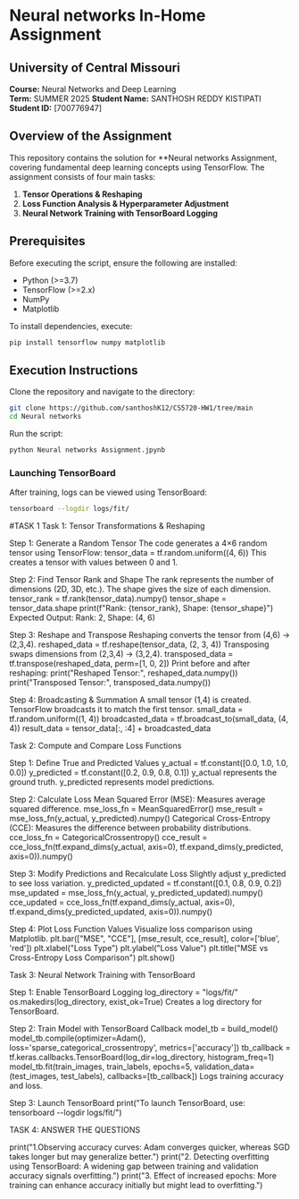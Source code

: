 # Neural networks In-Home Assignment

## University of Central Missouri
**Course:** Neural Networks and Deep Learning  
**Term:**  SUMMER 2025
**Student Name:** SANTHOSH REDDY KISTIPATI 
**Student ID:** [700776947]  

## Overview of the Assignment
This repository contains the solution for **Neural networks Assignment, covering fundamental deep learning concepts using TensorFlow. The assignment consists of four main tasks:

1. **Tensor Operations & Reshaping**
2. **Loss Function Analysis & Hyperparameter Adjustment**
3. **Neural Network Training with TensorBoard Logging**

## Prerequisites
Before executing the script, ensure the following are installed:
- Python (>=3.7)
- TensorFlow (>=2.x)
- NumPy
- Matplotlib

To install dependencies, execute:
```sh
pip install tensorflow numpy matplotlib
```

## Execution Instructions
Clone the repository and navigate to the directory:
```sh
git clone https://github.com/santhoshK12/CS5720-HW1/tree/main
cd Neural networks
```
Run the script:
```sh
python Neural networks Assignment.jpynb
```

### Launching TensorBoard
After training, logs can be viewed using TensorBoard:
```sh
tensorboard --logdir logs/fit/
```
#TASK 1
Task 1: Tensor Transformations & Reshaping

Step 1: Generate a Random Tensor
The code generates a 4×6 random tensor using TensorFlow:
tensor_data = tf.random.uniform((4, 6))
This creates a tensor with values between 0 and 1.

Step 2: Find Tensor Rank and Shape
The rank represents the number of dimensions (2D, 3D, etc.).
The shape gives the size of each dimension.
tensor_rank = tf.rank(tensor_data).numpy()
tensor_shape = tensor_data.shape
print(f"Rank: {tensor_rank}, Shape: {tensor_shape}")
Expected Output:
Rank: 2, Shape: (4, 6)

Step 3: Reshape and Transpose
Reshaping converts the tensor from (4,6) → (2,3,4).
reshaped_data = tf.reshape(tensor_data, (2, 3, 4))
Transposing swaps dimensions from (2,3,4) → (3,2,4).
transposed_data = tf.transpose(reshaped_data, perm=[1, 0, 2])
Print before and after reshaping:
print("Reshaped Tensor:", reshaped_data.numpy())
print("Transposed Tensor:", transposed_data.numpy())

Step 4: Broadcasting & Summation
A small tensor (1,4) is created.
TensorFlow broadcasts it to match the first tensor.
small_data = tf.random.uniform((1, 4))
broadcasted_data = tf.broadcast_to(small_data, (4, 4))
result_data = tensor_data[:, :4] + broadcasted_data


Task 2: Compute and Compare Loss Functions

Step 1: Define True and Predicted Values
y_actual = tf.constant([0.0, 1.0, 1.0, 0.0])
y_predicted = tf.constant([0.2, 0.9, 0.8, 0.1])
y_actual represents the ground truth.
y_predicted represents model predictions.

Step 2: Calculate Loss
Mean Squared Error (MSE): Measures average squared difference.
mse_loss_fn = MeanSquaredError()
mse_result = mse_loss_fn(y_actual, y_predicted).numpy()
Categorical Cross-Entropy (CCE): Measures the difference between probability distributions.
cce_loss_fn = CategoricalCrossentropy()
cce_result = cce_loss_fn(tf.expand_dims(y_actual, axis=0), tf.expand_dims(y_predicted, axis=0)).numpy()

Step 3: Modify Predictions and Recalculate Loss
Slightly adjust y_predicted to see loss variation.
y_predicted_updated = tf.constant([0.1, 0.8, 0.9, 0.2])
mse_updated = mse_loss_fn(y_actual, y_predicted_updated).numpy()
cce_updated = cce_loss_fn(tf.expand_dims(y_actual, axis=0), tf.expand_dims(y_predicted_updated, axis=0)).numpy()

Step 4: Plot Loss Function Values
Visualize loss comparison using Matplotlib.
plt.bar(["MSE", "CCE"], [mse_result, cce_result], color=['blue', 'red'])
plt.xlabel("Loss Type")
plt.ylabel("Loss Value")
plt.title("MSE vs Cross-Entropy Loss Comparison")
plt.show()

Task 3: Neural Network Training with TensorBoard

Step 1: Enable TensorBoard Logging
log_directory = "logs/fit/"
os.makedirs(log_directory, exist_ok=True)
Creates a log directory for TensorBoard.

Step 2: Train Model with TensorBoard Callback
model_tb = build_model()
model_tb.compile(optimizer=Adam(), loss='sparse_categorical_crossentropy', metrics=['accuracy'])
tb_callback = tf.keras.callbacks.TensorBoard(log_dir=log_directory, histogram_freq=1)
model_tb.fit(train_images, train_labels, epochs=5, validation_data=(test_images, test_labels), callbacks=[tb_callback])
Logs training accuracy and loss.

Step 3: Launch TensorBoard
print("To launch TensorBoard, use: tensorboard --logdir logs/fit/")


TASK 4: ANSWER THE QUESTIONS

print("1.Observing accuracy curves: Adam converges quicker, whereas SGD takes longer but may generalize better.")
print("2. Detecting overfitting using TensorBoard: A widening gap between training and validation accuracy signals overfitting.")
print("3. Effect of increased epochs: More training can enhance accuracy initially but might lead to overfitting.")



